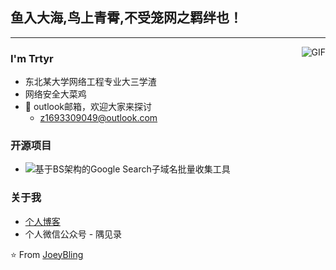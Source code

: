 ## 鱼入大海,鸟上青霄,不受笼网之羁绊也！
---
<img align="right" alt="GIF" src="https://raw.githubusercontent.com/JoeyBling/JoeyBling/master/pic/pusheencode.gif" />

### I'm Trtyr

- 东北某大学网络工程专业大三学渣
- 网络安全大菜鸡
- 💬 outlook邮箱，欢迎大家来探讨
  - [z1693309049@outlook.com](mailto:z1693309049@outlook.com)

### 开源项目

- ![基于BS架构的Google Search子域名批量收集工具]([https://github.com/JoeyBling/bootplus](https://github.com/trtyr/Google_Search_Subdomain_Extractor))

### 关于我
- [个人博客](https://www.trtyr.top/)
- 个人微信公众号 - 隅见录

⭐️ From [JoeyBling](https://github.com/JoeyBling)
